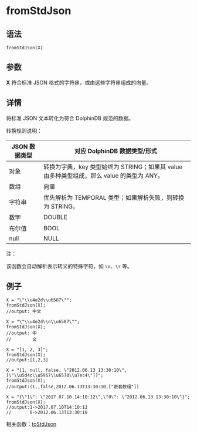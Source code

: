 # fromStdJson

## 语法

`fromStdJson(X)`

## 参数

**X** 符合标准 JSON 格式的字符串，或由这些字符串组成的向量。

## 详情

将标准 JSON 文本转化为符合 DolphinDB 规范的数据。

转换规则说明：

| JSON 数据类型 | 对应 DolphinDB 数据类型/形式 |
| --- | --- |
| 对象 | 转换为字典，key 类型始终为 STRING；如果其 value 由多种类型组成，那么 value 的类型为 ANY。 |
| 数组 | 向量 |
| 字符串 | 优先解析为 TEMPORAL 类型；如果解析失败，则转换为 STRING。 |
| 数字 | DOUBLE |
| 布尔值 | BOOL |
| null | NULL |

注：

该函数会自动解析表示转义的特殊字符，如 `\n`、`\r` 等。

## 例子

```
X = "\"\\u4e2d\\u6587\"";
fromStdJson(X);
//output: 中文

X = "\"\\u4e2d\\n\\u6587\"";
fromStdJson(X);
//output: 中
//        文

X = "[1, 2, 3]";
fromStdJson(X);
//output:[1,2,3]

X = "[1, null, false, \"2012.06.13 13:30:10\", [\"\\u5d4c\\u5957\\u6570\\u7ec4\"]]";
fromStdJson(X);
//output:(1,,false,2012.06.13T13:30:10,["嵌套数组"])

X = "{\"1\": \"2017.07.10 14:10:12\",\"0\": \"2012.06.13 13:30:10\"}";
fromStdJson(X);
//output:1->2017.07.10T14:10:12
//       0->2012.06.13T13:30:10
```

相关函数：[toStdJson](../t/toStdJson.html)

